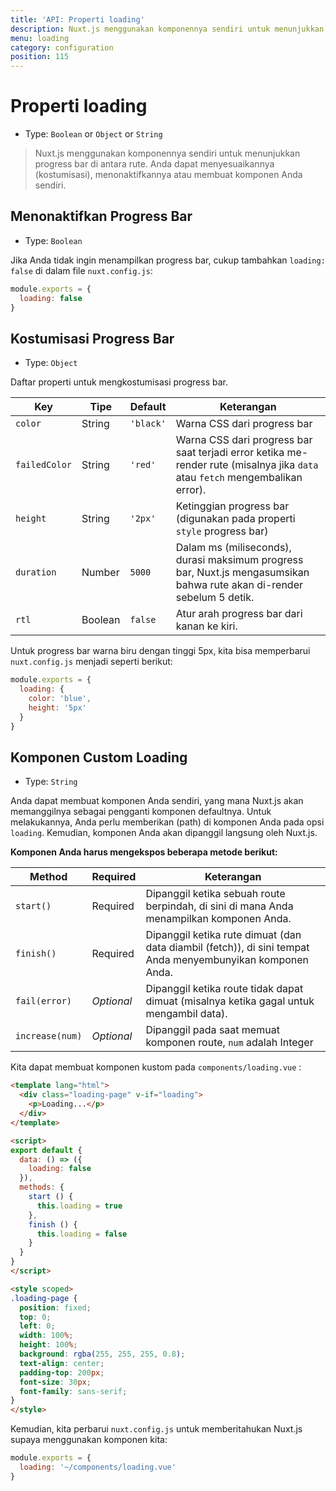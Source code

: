 ```yaml
---
title: 'API: Properti loading'
description: Nuxt.js menggunakan komponennya sendiri untuk menunjukkan progress bar di antara rute. Anda dapat menyesuaikannya (kostumisasi), menonaktifkannya atau membuat komponen Anda sendiri.
menu: loading
category: configuration
position: 115
---
```


# Properti loading

- Type: `Boolean` or `Object` or `String`

> Nuxt.js menggunakan komponennya sendiri untuk menunjukkan progress bar di antara rute. Anda dapat menyesuaikannya (kostumisasi), menonaktifkannya atau membuat komponen Anda sendiri.

## Menonaktifkan Progress Bar

- Type: `Boolean`

Jika Anda tidak ingin menampilkan progress bar, cukup tambahkan `loading: false` di dalam file `nuxt.config.js`:

```js
module.exports = {
  loading: false
}
```

## Kostumisasi Progress Bar

- Type: `Object`

Daftar properti untuk mengkostumisasi progress bar.

Key | Tipe | Default | Keterangan
--- | --- | --- | ---
`color` | String | `'black'` | Warna CSS dari progress bar
`failedColor` | String | `'red'` | Warna CSS dari progress bar saat terjadi error ketika me-render rute (misalnya jika `data` atau `fetch` mengembalikan error).
`height` | String | `'2px'` | Ketinggian progress bar (digunakan pada properti `style` progress bar)
`duration` | Number | `5000` | Dalam ms (miliseconds), durasi maksimum progress bar, Nuxt.js mengasumsikan bahwa rute akan di-render sebelum 5 detik.
`rtl` | Boolean | `false` | Atur arah progress bar dari kanan ke kiri.

Untuk progress bar warna biru dengan tinggi 5px, kita bisa memperbarui `nuxt.config.js` menjadi seperti berikut:

```js
module.exports = {
  loading: {
    color: 'blue',
    height: '5px'
  }
}
```

## Komponen Custom Loading

- Type: `String`

Anda dapat membuat komponen Anda sendiri, yang mana Nuxt.js akan memanggilnya sebagai pengganti komponen defaultnya. Untuk melakukannya, Anda perlu memberikan (path) di komponen Anda pada opsi `loading`. Kemudian, komponen Anda akan dipanggil langsung oleh Nuxt.js.

**Komponen Anda harus mengekspos beberapa metode berikut:**

Method | Required | Keterangan
--- | --- | ---
`start()` | Required | Dipanggil ketika sebuah route berpindah, di sini di mana Anda menampilkan komponen Anda.
`finish()` | Required | Dipanggil ketika rute dimuat (dan data diambil (fetch)), di sini tempat Anda menyembunyikan komponen Anda.
`fail(error)` | *Optional* | Dipanggil ketika route tidak dapat dimuat (misalnya ketika gagal untuk mengambil data).
`increase(num)` | *Optional* | Dipanggil pada saat memuat komponen route, `num` adalah Integer 

Kita dapat membuat komponen kustom pada `components/loading.vue` :

```html
<template lang="html">
  <div class="loading-page" v-if="loading">
    <p>Loading...</p>
  </div>
</template>

<script>
export default {
  data: () => ({
    loading: false
  }),
  methods: {
    start () {
      this.loading = true
    },
    finish () {
      this.loading = false
    }
  }
}
</script>

<style scoped>
.loading-page {
  position: fixed;
  top: 0;
  left: 0;
  width: 100%;
  height: 100%;
  background: rgba(255, 255, 255, 0.8);
  text-align: center;
  padding-top: 200px;
  font-size: 30px;
  font-family: sans-serif;
}
</style>
```

Kemudian, kita perbarui `nuxt.config.js` untuk memberitahukan Nuxt.js supaya menggunakan komponen kita:

```js
module.exports = {
  loading: '~/components/loading.vue'
}
```
